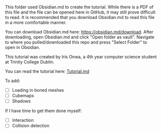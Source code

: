 This folder used Obsidian.md to create the tutorial. While there is a PDF of this file and the file can be opened here in GitHub, it may still prove difficult to read. It is recommended that you download Obsidian.md to read this file in a more comfortable manner.

You can download Obsidian.md here: https://obsidian.md/download. After downloading, open Obsidian.md and click "Open folder as vault". Navigate to where you pulled/downloaded this repo and press "Select Folder" to open in Obsidian.

This tutorial was created by Iris Onwa, a 4th year computer science student at Trinity College Dublin.

You can read the tutorial here: [Tutorial.md](Tutorial.md)

To add:
- [ ] Loading in boned meshes
- [ ] Cubemaps
- [ ] Shadows

If I have time to get them done myself:
- [ ] Interaction
- [ ] Collision detection
